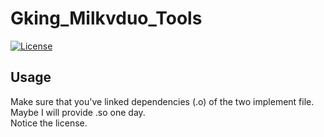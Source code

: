 # Gking_Milkvduo_Tools
<a href="https://github.com/Gking-a/Gking_Milkvduo_Tools/edit/master/LICENSE"><img alt="License"
    src="https://img.shields.io/badge/Code_License-MPL-f5de53?&color=f5de53"/></a>
## Usage
Make sure that you've linked dependencies (.o) of the two implement file.  
Maybe I will provide .so one day.  
Notice the license.  
